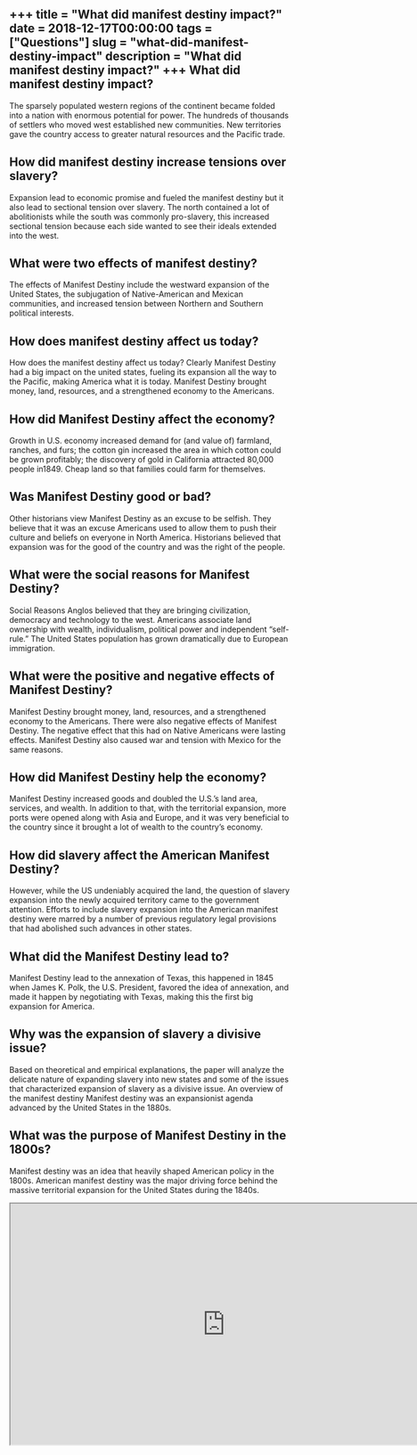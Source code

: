 +++
title = "What did manifest destiny impact?"
date = 2018-12-17T00:00:00
tags = ["Questions"]
slug = "what-did-manifest-destiny-impact"
description = "What did manifest destiny impact?"
+++
What did manifest destiny impact?
---------------------------------

The sparsely populated western regions of the continent became folded into a nation with enormous potential for power. The hundreds of thousands of settlers who moved west established new communities. New territories gave the country access to greater natural resources and the Pacific trade.

How did manifest destiny increase tensions over slavery?
--------------------------------------------------------

Expansion lead to economic promise and fueled the manifest destiny but it also lead to sectional tension over slavery. The north contained a lot of abolitionists while the south was commonly pro-slavery, this increased sectional tension because each side wanted to see their ideals extended into the west.

What were two effects of manifest destiny?
------------------------------------------

The effects of Manifest Destiny include the westward expansion of the United States, the subjugation of Native-American and Mexican communities, and increased tension between Northern and Southern political interests.

How does manifest destiny affect us today?
------------------------------------------

How does the manifest destiny affect us today? Clearly Manifest Destiny had a big impact on the united states, fueling its expansion all the way to the Pacific, making America what it is today. Manifest Destiny brought money, land, resources, and a strengthened economy to the Americans.

How did Manifest Destiny affect the economy?
--------------------------------------------

Growth in U.S. economy increased demand for (and value of) farmland, ranches, and furs; the cotton gin increased the area in which cotton could be grown profitably; the discovery of gold in California attracted 80,000 people in1849. Cheap land so that families could farm for themselves.

Was Manifest Destiny good or bad?
---------------------------------

Other historians view Manifest Destiny as an excuse to be selfish. They believe that it was an excuse Americans used to allow them to push their culture and beliefs on everyone in North America. Historians believed that expansion was for the good of the country and was the right of the people.

What were the social reasons for Manifest Destiny?
--------------------------------------------------

Social Reasons Anglos believed that they are bringing civilization, democracy and technology to the west. Americans associate land ownership with wealth, individualism, political power and independent “self-rule.” The United States population has grown dramatically due to European immigration.

What were the positive and negative effects of Manifest Destiny?
----------------------------------------------------------------

Manifest Destiny brought money, land, resources, and a strengthened economy to the Americans. There were also negative effects of Manifest Destiny. The negative effect that this had on Native Americans were lasting effects. Manifest Destiny also caused war and tension with Mexico for the same reasons.

How did Manifest Destiny help the economy?
------------------------------------------

Manifest Destiny increased goods and doubled the U.S.’s land area, services, and wealth. In addition to that, with the territorial expansion, more ports were opened along with Asia and Europe, and it was very beneficial to the country since it brought a lot of wealth to the country’s economy.

How did slavery affect the American Manifest Destiny?
-----------------------------------------------------

However, while the US undeniably acquired the land, the question of slavery expansion into the newly acquired territory came to the government attention. Efforts to include slavery expansion into the American manifest destiny were marred by a number of previous regulatory legal provisions that had abolished such advances in other states.

What did the Manifest Destiny lead to?
--------------------------------------

Manifest Destiny lead to the annexation of Texas, this happened in 1845 when James K. Polk, the U.S. President, favored the idea of annexation, and made it happen by negotiating with Texas, making this the first big expansion for America.

Why was the expansion of slavery a divisive issue?
--------------------------------------------------

Based on theoretical and empirical explanations, the paper will analyze the delicate nature of expanding slavery into new states and some of the issues that characterized expansion of slavery as a divisive issue. An overview of the manifest destiny Manifest destiny was an expansionist agenda advanced by the United States in the 1880s.

What was the purpose of Manifest Destiny in the 1800s?
------------------------------------------------------

Manifest destiny was an idea that heavily shaped American policy in the 1800s. American manifest destiny was the major driving force behind the massive territorial expansion for the United States during the 1840s.

<iframe allow="accelerometer; autoplay; clipboard-write; encrypted-media; gyroscope; picture-in-picture" allowfullscreen="" class="__youtube_prefs__  epyt-is-override  no-lazyload" data-no-lazy="1" data-origheight="433" data-origwidth="770" data-skipgform_ajax_framebjll="" height="433" id="_ytid_60742" loading="lazy" src="https://www.youtube.com/embed/japRb6U_FuQ?enablejsapi=1&autoplay=0&cc_load_policy=0&cc_lang_pref=&iv_load_policy=1&loop=0&modestbranding=0&rel=1&fs=1&playsinline=0&autohide=2&theme=dark&color=red&controls=1&" title="YouTube player" width="770"></iframe>